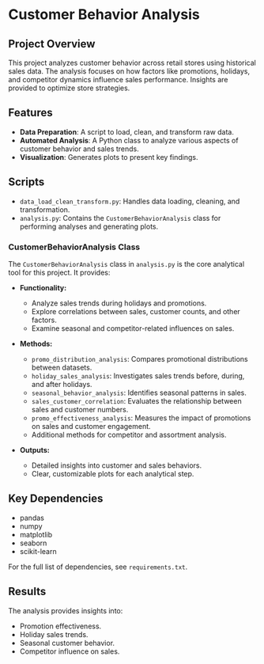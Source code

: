 # Customer Behavior Analysis

## Project Overview

This project analyzes customer behavior across retail stores using historical sales data. The analysis focuses on how factors like promotions, holidays, and competitor dynamics influence sales performance. Insights are provided to optimize store strategies.

## Features

- **Data Preparation**: A script to load, clean, and transform raw data.
- **Automated Analysis**: A Python class to analyze various aspects of customer behavior and sales trends.
- **Visualization**: Generates plots to present key findings.

## Scripts

- `data_load_clean_transform.py`: Handles data loading, cleaning, and transformation.
- `analysis.py`: Contains the `CustomerBehaviorAnalysis` class for performing analyses and generating plots.

### CustomerBehaviorAnalysis Class
The `CustomerBehaviorAnalysis` class in `analysis.py` is the core analytical tool for this project. It provides:

- **Functionality:**
  - Analyze sales trends during holidays and promotions.
  - Explore correlations between sales, customer counts, and other factors.
  - Examine seasonal and competitor-related influences on sales.

- **Methods:**
  - `promo_distribution_analysis`: Compares promotional distributions between datasets.
  - `holiday_sales_analysis`: Investigates sales trends before, during, and after holidays.
  - `seasonal_behavior_analysis`: Identifies seasonal patterns in sales.
  - `sales_customer_correlation`: Evaluates the relationship between sales and customer numbers.
  - `promo_effectiveness_analysis`: Measures the impact of promotions on sales and customer engagement.
  - Additional methods for competitor and assortment analysis.

- **Outputs:**
  - Detailed insights into customer and sales behaviors.
  - Clear, customizable plots for each analytical step.

## Key Dependencies

- pandas
- numpy
- matplotlib
- seaborn
- scikit-learn

For the full list of dependencies, see `requirements.txt`.

## Results

The analysis provides insights into:

- Promotion effectiveness.
- Holiday sales trends.
- Seasonal customer behavior.
- Competitor influence on sales.

